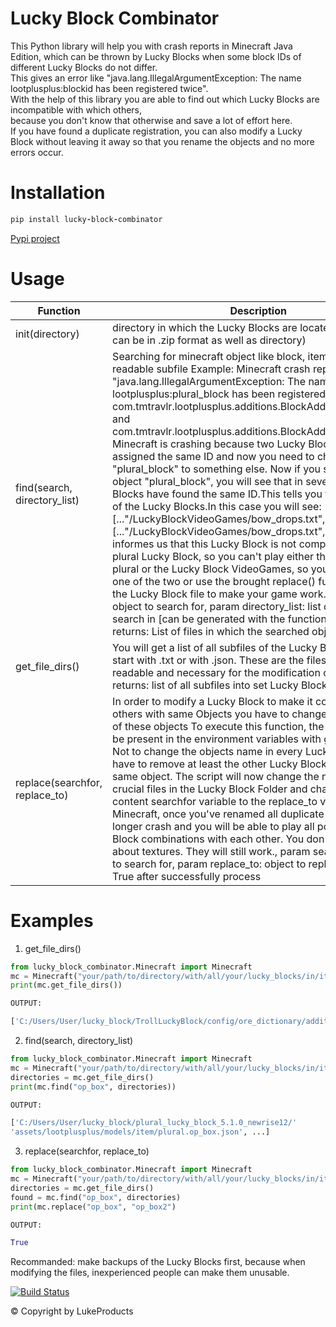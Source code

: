 # Lucky Block Combinator
This Python library will help you with crash reports in Minecraft Java Edition, which can be thrown by Lucky Blocks when some block IDs of different Lucky Blocks do not differ. \
This gives an error like "java.lang.IllegalArgumentException: The name lootplusplus:blockid has been registered twice". \
With the help of this library you are able to find out which Lucky Blocks are incompatible with which others, \
because you don't know that otherwise and save a lot of effort here. \
If you have found a duplicate registration, you can also modify a Lucky Block without leaving it away so that you rename the objects and no more errors occur.

# Installation
```ruby
pip install lucky-block-combinator                
```
<a href="https://pypi.org/project/lucky-block-combinator/">Pypi project</a>


# Usage

| Function | Description |
| ----- | ----- |
| init(directory)| directory in which the Lucky Blocks are located (Lucky Blocks can be in .zip format as well as directory) |
| find(search, directory_list)|Searching for minecraft object like block, item, etc. in every readable subfile  Example: Minecraft crash report: "java.lang.IllegalArgumentException: The name lootplusplus:plural_block has been registered twice, for com.tmtravlr.lootplusplus.additions.BlockAdded@306e9bf0 and com.tmtravlr.lootplusplus.additions.BlockAdded@1b2c756a." Minecraft is crashing because two Lucky Blocks were assigned the same ID and now you need to change the name "plural_block" to something else. Now if you search for the object "plural_block", you will see that in several Lucky Blocks have found the same ID.This tells you the compatibility of the Lucky Blocks.In this case you will see: [..."/LuckyBlockVideoGames/bow_drops.txt", ...] and [..."/LuckyBlockVideoGames/bow_drops.txt", ...]. This informes us that this Lucky Block is not compatible with the plural Lucky Block, so you can't play either the Lucky Block plural or the Lucky Block VideoGames, so you have to choose one of the two or use the brought replace() function to modify the Lucky Block file to make your game work. param search: object to search for, param directory_list: list of Directories to search in [can be generated with the function get_file_dirs()] returns: List of files in which the searched object is present
|get_file_dirs()|You will get a list of all subfiles of the Lucky Block folder that start with .txt or with .json. These are the files that are readable and necessary for the modification of Lucky Blocks, returns: list of all subfiles into set Lucky Blocks Directory|
|replace(searchfor, replace_to)| In order to modify a Lucky Block to make it compatible to others with same Objects you have to change the loot name of these objects To execute this function, the files-list must be present in the environment variables with get_file_dirs(). Not to change the objects name in every Lucky Block, you have to remove at least the other Lucky Block having the same object. The script will now change the name of all crucial files in the Lucky Block Folder and change their content searchfor variable to the replace_to variable. Minecraft, once you've renamed all duplicate objects, will no longer crash and you will be able to play all possible Lucky Block combinations with each other. You don't need to worry about textures. They will still work., param searchfor: object to search for, param replace_to: object to replace to, returns: True after successfully process|
# Examples

1. get_file_dirs()
```python
from lucky_block_combinator.Minecraft import Minecraft
mc = Minecraft("your/path/to/directory/with/all/your/lucky_blocks/in/it")
print(mc.get_file_dirs())

OUTPUT:

['C:/Users/User/lucky_block/TrollLuckyBlock/config/ore_dictionary/additions.txt', ...]
```
2. find(search, directory_list)
```python
from lucky_block_combinator.Minecraft import Minecraft
mc = Minecraft("your/path/to/directory/with/all/your/lucky_blocks/in/it")
directories = mc.get_file_dirs()
print(mc.find("op_box", directories))

OUTPUT:

['C:/Users/User/lucky_block/plural_lucky_block_5.1.0_newrise12/'
'assets/lootplusplus/models/item/plural.op_box.json', ...]
```
3. replace(searchfor, replace_to)
```python
from lucky_block_combinator.Minecraft import Minecraft
mc = Minecraft("your/path/to/directory/with/all/your/lucky_blocks/in/it")
directories = mc.get_file_dirs()
found = mc.find("op_box", directories)
print(mc.replace("op_box", "op_box2")

OUTPUT:

True
```
Recommanded: make backups of the Lucky Blocks first, because when modifying the files, inexperienced people can make them unusable.

[![Build Status](https://user-images.githubusercontent.com/73026669/110617122-9c75ad00-8195-11eb-9ba5-422356072776.png)](https://github.com/LukeProducts)

© Copyright by LukeProducts
